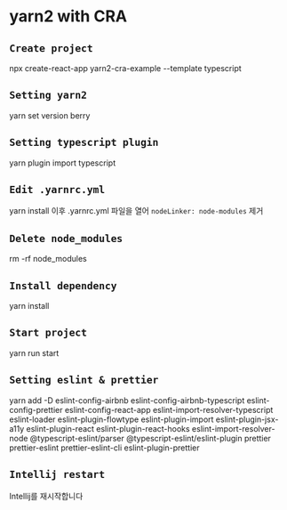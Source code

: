 # yarn2 with CRA

## `Create project`

npx create-react-app yarn2-cra-example --template typescript

## `Setting yarn2`

yarn set version berry

## `Setting typescript plugin`

yarn plugin import typescript

## `Edit .yarnrc.yml`

yarn install 이후
.yarnrc.yml 파일을 열어 `nodeLinker: node-modules` 제거

## `Delete node_modules`

rm -rf node_modules

## `Install dependency`

yarn install

## `Start project`

yarn run start

## `Setting eslint & prettier`

yarn add -D eslint-config-airbnb eslint-config-airbnb-typescript eslint-config-prettier eslint-config-react-app eslint-import-resolver-typescript eslint-loader eslint-plugin-flowtype eslint-plugin-import eslint-plugin-jsx-a11y eslint-plugin-react eslint-plugin-react-hooks eslint-import-resolver-node @typescript-eslint/parser @typescript-eslint/eslint-plugin prettier prettier-eslint prettier-eslint-cli eslint-plugin-prettier

## `Intellij restart`

Intellij를 재시작합니다